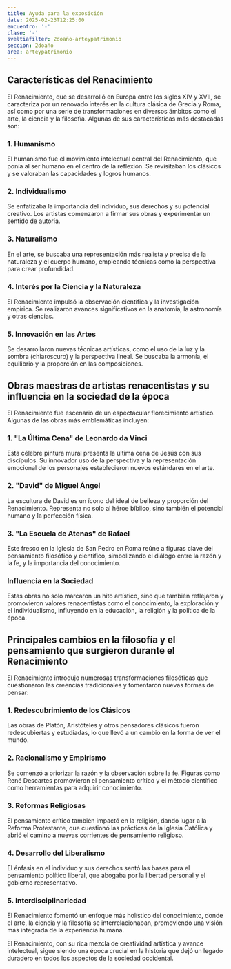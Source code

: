 ```yaml
---
title: Ayuda para la exposición
date: 2025-02-23T12:25:00
encuentro: '-'
clase: '-'
sveltiafilter: 2doaño-arteypatrimonio
seccion: 2doaño
area: arteypatrimonio
---
```

## Características del Renacimiento

El Renacimiento, que se desarrolló en Europa entre los siglos XIV y XVII, se caracteriza por un renovado interés en la cultura clásica de Grecia y Roma, así como por una serie de transformaciones en diversos ámbitos como el arte, la ciencia y la filosofía. Algunas de sus características más destacadas son:

### 1. Humanismo

El humanismo fue el movimiento intelectual central del Renacimiento, que ponía al ser humano en el centro de la reflexión. Se revisitaban los clásicos y se valoraban las capacidades y logros humanos.

### 2. Individualismo

Se enfatizaba la importancia del individuo, sus derechos y su potencial creativo. Los artistas comenzaron a firmar sus obras y experimentar un sentido de autoría.

### 3. Naturalismo

En el arte, se buscaba una representación más realista y precisa de la naturaleza y el cuerpo humano, empleando técnicas como la perspectiva para crear profundidad.

### 4. Interés por la Ciencia y la Naturaleza

El Renacimiento impulsó la observación científica y la investigación empírica. Se realizaron avances significativos en la anatomía, la astronomía y otras ciencias.

### 5. Innovación en las Artes

Se desarrollaron nuevas técnicas artísticas, como el uso de la luz y la sombra (chiaroscuro) y la perspectiva lineal. Se buscaba la armonía, el equilibrio y la proporción en las composiciones.

## Obras maestras de artistas renacentistas y su influencia en la sociedad de la época

El Renacimiento fue escenario de un espectacular florecimiento artístico. Algunas de las obras más emblemáticas incluyen:

### 1. "La Última Cena" de Leonardo da Vinci

Esta célebre pintura mural presenta la última cena de Jesús con sus discípulos. Su innovador uso de la perspectiva y la representación emocional de los personajes establecieron nuevos estándares en el arte.

### 2. "David" de Miguel Ángel

La escultura de David es un ícono del ideal de belleza y proporción del Renacimiento. Representa no solo al héroe bíblico, sino también el potencial humano y la perfección física.

### 3. "La Escuela de Atenas" de Rafael

Este fresco en la Iglesia de San Pedro en Roma reúne a figuras clave del pensamiento filosófico y científico, simbolizando el diálogo entre la razón y la fe, y la importancia del conocimiento.

### Influencia en la Sociedad

Estas obras no solo marcaron un hito artístico, sino que también reflejaron y promovieron valores renacentistas como el conocimiento, la exploración y el individualismo, influyendo en la educación, la religión y la política de la época.

## Principales cambios en la filosofía y el pensamiento que surgieron durante el Renacimiento

El Renacimiento introdujo numerosas transformaciones filosóficas que cuestionaron las creencias tradicionales y fomentaron nuevas formas de pensar:

### 1. Redescubrimiento de los Clásicos

Las obras de Platón, Aristóteles y otros pensadores clásicos fueron redescubiertas y estudiadas, lo que llevó a un cambio en la forma de ver el mundo.

### 2. Racionalismo y Empirismo

Se comenzó a priorizar la razón y la observación sobre la fe. Figuras como René Descartes promovieron el pensamiento crítico y el método científico como herramientas para adquirir conocimiento.

### 3. Reformas Religiosas

El pensamiento crítico también impactó en la religión, dando lugar a la Reforma Protestante, que cuestionó las prácticas de la Iglesia Católica y abrió el camino a nuevas corrientes de pensamiento religioso.

### 4. Desarrollo del Liberalismo

El énfasis en el individuo y sus derechos sentó las bases para el pensamiento político liberal, que abogaba por la libertad personal y el gobierno representativo.

### 5. Interdisciplinariedad

El Renacimiento fomentó un enfoque más holístico del conocimiento, donde el arte, la ciencia y la filosofía se interrelacionaban, promoviendo una visión más integrada de la experiencia humana.

El Renacimiento, con su rica mezcla de creatividad artística y avance intelectual, sigue siendo una época crucial en la historia que dejó un legado duradero en todos los aspectos de la sociedad occidental.
